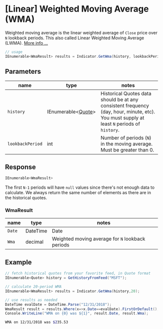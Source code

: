﻿# [Linear] Weighted Moving Average (WMA)

Weighted moving average is the linear weighted average of `Close` price over `N` lookback periods.  This also called Linear Weighted Moving Average (LWMA).
[More info ...](https://www.fidelity.com/learning-center/trading-investing/technical-analysis/technical-indicator-guide/wma)

```csharp
// usage
IEnumerable<WmaResult> results = Indicator.GetWma(history, lookbackPeriod);  
```

## Parameters

| name | type | notes
| -- |-- |--
| `history` | IEnumerable\<[Quote](../../docs/GUIDE.md#quote)\> | Historical Quotes data should be at any consistent frequency (day, hour, minute, etc).  You must supply at least `N` periods of `history`.
| `lookbackPeriod` | int | Number of periods (`N`) in the moving average.  Must be greater than 0.

## Response

```csharp
IEnumerable<WmaResult>
```

The first `N-1` periods will have `null` values since there's not enough data to calculate.  We always return the same number of elements as there are in the historical quotes.

### WmaResult

| name | type | notes
| -- |-- |--
| `Date` | DateTime | Date
| `Wma` | decimal | Weighted moving average for `N` lookback periods

## Example

```csharp
// fetch historical quotes from your favorite feed, in Quote format
IEnumerable<Quote> history = GetHistoryFromFeed("MSFT");

// calculate 20-period WMA
IEnumerable<WmaResult> results = Indicator.GetWma(history,20);

// use results as needed
DateTime evalDate = DateTime.Parse("12/31/2018");
WmaResult result = results.Where(x=>x.Date==evalDate).FirstOrDefault();
Console.WriteLine("WMA on {0} was ${1}", result.Date, result.Wma);
```

```bash
WMA on 12/31/2018 was $235.53
```
